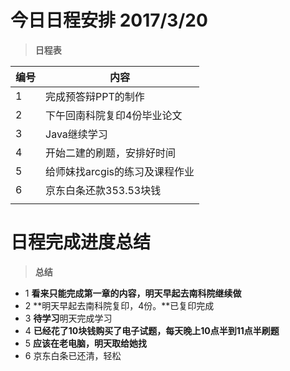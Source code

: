 # 今日日程安排 2017/3/20

> **日程表**

|编号|内容|
|-----|------|
|1|完成预答辩PPT的制作|
|2|下午回南科院复印4份毕业论文|
|3|Java继续学习|
|4|开始二建的刷题，安排好时间|
|5|给师妹找arcgis的练习及课程作业|
|6|京东白条还款353.53块钱|
|||

# 日程完成进度总结

> **总结**

* 1 **看来只能完成第一章的内容，明天早起去南科院继续做**
* 2 **明天早起去南科院复印，4份。**已复印完成
* 3 **待学习**明天完成学习
* 4 **已经花了10块钱购买了电子试题，每天晚上10点半到11点半刷题**
* 5 **应该在老电脑，明天取给她找**
* 6 京东白条已还清，轻松